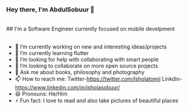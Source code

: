 ### Hey there, I'm AbdulSobuur 👋
<br/>
## I'm a Software Engineer currently focused on mobile develpment
<br/>
<br/>

- 🔭 I’m currently working on new and interesting  ideas/projects
- 🌱 I’m currently learning flutter
- 🤔 I’m looking for help with collaborating with smart people
- 👯 I’m looking to collaborate on more open source projects
-  💬 Ask me about books, philosophy and photography
- 📫 How to reach me: Twitter-https://twitter.com/Isholatomii Linkdin-https://www.linkedin.com/in/isholasobuur/
- 😄 Pronouns: He/Him
- ⚡ Fun fact: I love to read and also take pictures of beautiful places
